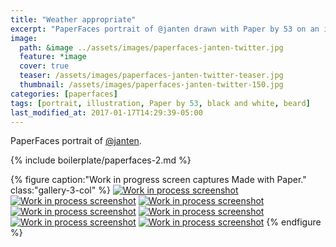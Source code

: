 ```yaml
---
title: "Weather appropriate"
excerpt: "PaperFaces portrait of @janten drawn with Paper by 53 on an iPad."
image: 
  path: &image ../assets/images/paperfaces-janten-twitter.jpg 
  feature: *image
  cover: true
  teaser: /assets/images/paperfaces-janten-twitter-teaser.jpg
  thumbnail: /assets/images/paperfaces-janten-twitter-150.jpg
categories: [paperfaces]
tags: [portrait, illustration, Paper by 53, black and white, beard]
last_modified_at: 2017-01-17T14:29:39-05:00
---
```


PaperFaces portrait of [@janten](https://twitter.com/janten).

{% include boilerplate/paperfaces-2.md %}

{% figure caption:"Work in progress screen captures Made with Paper." class:"gallery-3-col" %}
[![Work in process screenshot](/assets/images/paperfaces-janten-process-1-600.jpg)](/assets/images/paperfaces-janten-process-1-lg.jpg)
[![Work in process screenshot](/assets/images/paperfaces-janten-process-2-600.jpg)](/assets/images/paperfaces-janten-process-2-lg.jpg)
[![Work in process screenshot](/assets/images/paperfaces-janten-process-3-600.jpg)](/assets/images/paperfaces-janten-process-3-lg.jpg)
[![Work in process screenshot](/assets/images/paperfaces-janten-process-4-600.jpg)](/assets/images/paperfaces-janten-process-4-lg.jpg)
[![Work in process screenshot](/assets/images/paperfaces-janten-process-5-600.jpg)](/assets/images/paperfaces-janten-process-5-lg.jpg)
[![Work in process screenshot](/assets/images/paperfaces-janten-process-6-600.jpg)](/assets/images/paperfaces-janten-process-6-lg.jpg)
[![Work in process screenshot](/assets/images/paperfaces-janten-process-7-600.jpg)](/assets/images/paperfaces-janten-process-7-lg.jpg)
{% endfigure %}
